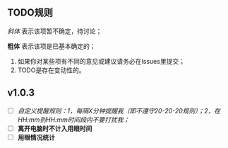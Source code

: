 ## TODO规则

*斜体* 表示该项暂不确定，待讨论；

**粗体** 表示该项是已基本确定的；

1. 如果你对某些项有不同的意见或建议请务必在Issues里提交；
2. TODO是存在变动性的。

## v1.0.3

- [ ] *自定义提醒规则：1，每隔X分钟提醒我（即不遵守20-20-20规则）；2，在HH:mm到HH:mm时间段内不要打扰我；*
- [ ] **离开电脑时不计入用眼时间**
- [ ] **用眼情况统计**